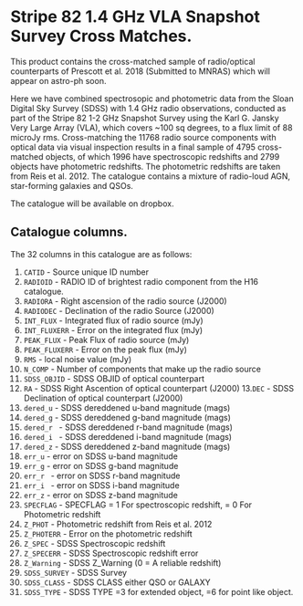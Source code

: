 # Stripe 82 1.4 GHz VLA Snapshot Survey Cross Matches.

This product contains the cross-matched sample of radio/optical counterparts of Prescott et al. 2018 (Submitted to MNRAS) which will appear on astro-ph soon. 

Here we have combined spectrosopic and photometric data from the Sloan Digital Sky Survey (SDSS) with 1.4 GHz radio observations, conducted
as part of the Stripe 82 1-2 GHz Snapshot Survey using the Karl G. Jansky Very Large Array (VLA), which covers ~100 sq degrees, to a flux limit of 88 microJy rms. Cross-matching the 11768 radio source components with optical data via visual inspection results in a final sample of 4795 cross-matched
objects, of which 1996 have spectroscopic redshifts and 2799 objects have photometric redshifts.
The photometric redshifts are taken from Reis et al. 2012. The catalogue contains a mixture of radio-loud AGN, star-forming galaxies and QSOs.

The catalogue will be available on dropbox. 

## Catalogue columns. 

The 32 columns in this catalogue are as follows: 

1. `CATID` -  Source unique ID number 
2. `RADIOID`  -  RADIO ID of brightest radio component from the H16 catalogue.  
3. `RADIORA`   -  Right ascension of the radio source (J2000)
4. `RADIODEC`  -   Declination of the radio Source (J2000)
5. `INT_FLUX`  -  Integrated flux of radio source (mJy)
6. `INT_FLUXERR` - Error on the integrated flux (mJy)
7. `PEAK_FLUX` -   Peak Flux of radio source (mJy)
8. `PEAK_FLUXERR` -  Error on the peak flux (mJy) 
9. `RMS` -  local noise value (mJy)
10. `N_COMP` -  Number of components that make up the radio source
11. `SDSS_OBJID` -  SDSS OBJID of optical counterpart 
12. `RA` - SDSS Right Ascention of optical counterpart (J2000)
13.`DEC`  -  SDSS Declination of optical counterpart (J2000)
14. `dered_u` - SDSS dereddened u-band magnitude (mags)
15. `dered_g` - SDSS dereddened g-band magnitude (mags)
16. `dered_r ` - SDSS dereddened r-band magnitude (mags)
17. `dered_i ` - SDSS dereddened i-band magnitude (mags)
18. `dered_z` - SDSS dereddened z-band magnitude (mags)
19. `err_u`  - error on SDSS u-band magnitude
20. `err_g` - error on SDSS g-band magnitude
21. `err_r ` -  error on SDSS r-band magnitude
22. `err_i ` -  error on SDSS i-band magnitude
23. `err_z` -  error on SDSS z-band magnitude
24. `SPECFLAG` - SPECFLAG = 1 For spectroscopic redshift, = 0 For Photometric redshift 
25. `Z_PHOT` -  Photometric redshift from Reis et al. 2012 
26. `Z_PHOTERR` -  Error on the photometric redshift
27. `Z_SPEC` - SDSS Spectroscopic redshift 
28. `Z_SPECERR` - SDSS Spectroscopic redshift error
29. `Z_Warning` - SDSS Z_Warning (0 = A reliable redshift)
30. `SDSS_SURVEY` - SDSS Survey 
31. `SDSS_CLASS` - SDSS CLASS either QSO or GALAXY 
32. `SDSS_TYPE` - SDSS TYPE =3 for extended object, =6 for point like object. 
